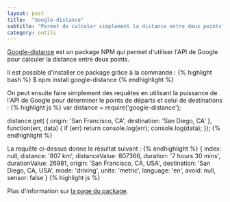 ```yaml
---
layout: post
title:  "Google-distance"
subtitle: "Permet de calculer simplement la distance entre deux points"
category: outils 
---
```


[Google-distance][google-distance] est un package NPM qui permet
d'utiliser l'API de Google pour calculer la distance entre deux points. 

Il est possible d'installer ce package grâce à la commande :
{% highlight bash %}
$ npm install google-distance
{% endhighlight %}

On peut ensuite faire simplement des requêtes en utilisant la puissance
de l'API de Google pour déterminer le points de départs et celui de
destinations :
{% highlight js %}
var distance = require('google-distance');

distance.get(
  {
    origin: 'San Francisco, CA',
    destination: 'San Diego, CA'
  },
  function(err, data) {
    if (err) return console.log(err);
    console.log(data);
});
{% endhighlight %}

La requête ci-dessus donne le résultat suivant :
{% endhighlight %}
{
  index: null,
  distance: '807 km',
  distanceValue: 807366,
  duration: '7 hours 30 mins',
  durationValue: 26981,
  origin: 'San Francisco, CA, USA',
  destination: 'San Diego, CA, USA',
  mode: 'driving',
  units: 'metric',
  language: 'en',
  avoid: null,
  sensor: false
}
{% highlight js %}

Plus d'information sur [la page du package][google-distance].


[google-distance]: https://github.com/edwlook/node-google-distance

